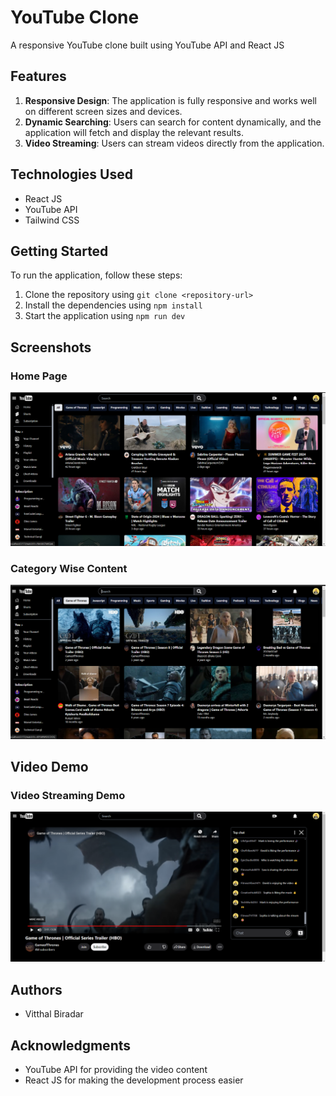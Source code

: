 # YouTube Clone

A responsive YouTube clone built using YouTube API and React JS

## Features

1. **Responsive Design**: The application is fully responsive and works well on different screen sizes and devices.
2. **Dynamic Searching**: Users can search for content dynamically, and the application will fetch and display the relevant results.
3. **Video Streaming**: Users can stream videos directly from the application.

## Technologies Used

-   React JS
-   YouTube API
-   Tailwind CSS

## Getting Started

To run the application, follow these steps:

1. Clone the repository using `git clone <repository-url>`
2. Install the dependencies using `npm install`
3. Start the application using `npm run dev`

## Screenshots

### Home Page

![Home Page Screenshot](/public/HomePage.png)

### Category Wise Content

![Category Wise Content Screenshot](/public/CategoryContent.png)

## Video Demo

### Video Streaming Demo

[![Video Streaming Demo](/public/Thumbnail.png)](/public/VideoStreaming.mp4)

## Authors

-   Vitthal Biradar

## Acknowledgments

-   YouTube API for providing the video content
-   React JS for making the development process easier
